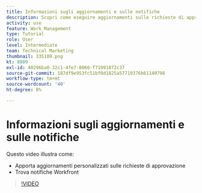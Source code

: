 ```yaml
---
title: Informazioni sugli aggiornamenti e sulle notifiche
description: Scopri come eseguire aggiornamenti sulle richieste di approvazione e trovare le notifiche in Workfront.
activity: use
feature: Work Management
type: Tutorial
role: User
level: Intermediate
team: Technical Marketing
thumbnail: 335109.png
kt: 8809
exl-id: 40296ba0-32c1-4fe7-8060-f71991872c37
source-git-commit: 187df9e953fc51bf0d1825a57719376b61140798
workflow-type: tm+mt
source-wordcount: '40'
ht-degree: 0%

---
```


# Informazioni sugli aggiornamenti e sulle notifiche

Questo video illustra come:

* Apporta aggiornamenti personalizzati sulle richieste di approvazione
* Trova notifiche Workfront

>[!VIDEO](https://video.tv.adobe.com/v/335109/?quality=12)

<!---
learn more URLS
Tag others on updates
Update work
--->

